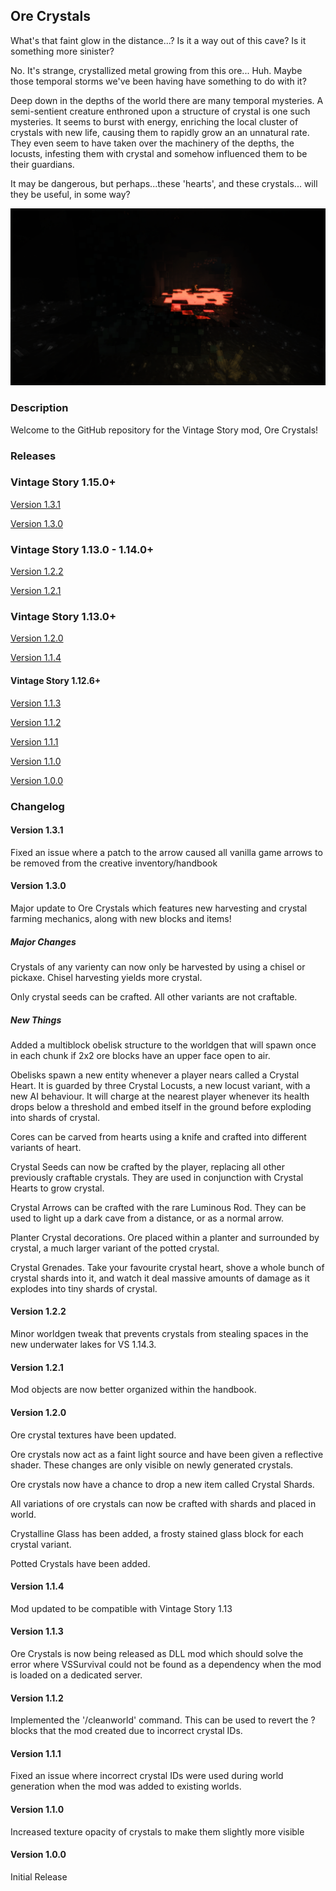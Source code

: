 ## Ore Crystals

What's that faint glow in the distance...? Is it a way out of this cave? Is it something more sinister? 

No. It's strange, crystallized metal growing from this ore... Huh. Maybe those temporal storms we've been having have something to do with it?

Deep down in the depths of the world there are many temporal mysteries. A semi-sentient creature enthroned upon a structure of crystal is one such mysteries. It seems to burst with energy, enriching the local cluster of crystals with new life, causing them to rapidly grow an an unnatural rate. They even seem to have taken over the machinery of the depths, the locusts, infesting them with crystal and somehow influenced them to be their guardians.

It may be dangerous, but perhaps...these 'hearts', and these crystals... will they be useful, in some way? 


![Screenshot](resources/images/DeepDarkOreCrystals.png)

### Description

Welcome to the GitHub repository for the Vintage Story mod, Ore Crystals! 

### Releases

### Vintage Story 1.15.0+
[Version 1.3.1](https://github.com/TaskaRaine/Ore-Crystals/releases/download/1.3.1/OreCrystals_V1.3.1.zip)

[Version 1.3.0](https://github.com/TaskaRaine/Ore-Crystals/releases/download/1.3.0/OreCrystals_V1.3.0.zip)

### Vintage Story 1.13.0 - 1.14.0+
[Version 1.2.2](https://github.com/TaskaRaine/Ore-Crystals/releases/download/1.2.2/OreCrystals_v1.2.2.zip)

[Version 1.2.1](https://github.com/TaskaRaine/Ore-Crystals/releases/download/1.2.1/orecrystals_v1.2.1.zip)

### Vintage Story 1.13.0+

[Version 1.2.0](https://github.com/TaskaRaine/Ore-Crystals/releases/download/1.2.0/orecrystals_v1.2.0.zip)

[Version 1.1.4](https://github.com/TaskaRaine/Ore-Crystals/releases/download/v1.1.4/orecrystals_v1.1.4.zip)

#### Vintage Story 1.12.6+

[Version 1.1.3](https://github.com/TaskaRaine/Ore-Crystals/releases/download/v1.1.3/orecrystals_v1.1.3.zip)

[Version 1.1.2](https://github.com/TaskaRaine/Ore-Crystals/releases/download/v1.1.2/orecrystals_v1.1.2.zip)

[Version 1.1.1](https://github.com/TaskaRaine/Ore-Crystals/releases/download/v1.1.1/orecrystals_v1.1.1.zip)

[Version 1.1.0](https://github.com/TaskaRaine/Ore-Crystals/releases/download/v1.0/orecrystals_v1.1.0.zip)

[Version 1.0.0](https://github.com/TaskaRaine/Ore-Crystals/releases/download/v1.0/orecrystals_v1.0.0.zip)

### Changelog

#### Version 1.3.1
Fixed an issue where a patch to the arrow caused all vanilla game arrows to be removed from the creative inventory/handbook 

#### Version 1.3.0
Major update to Ore Crystals which features new harvesting and crystal farming mechanics, along with new blocks and items!

##### Major Changes
Crystals of any varienty can now only be harvested by using a chisel or pickaxe. Chisel harvesting yields more crystal.

Only crystal seeds can be crafted. All other variants are not craftable. 

##### New Things

Added a multiblock obelisk structure to the worldgen that will spawn once in each chunk if 2x2 ore blocks have an upper face open to air. 

Obelisks spawn a new entity whenever a player nears called a Crystal Heart. It is guarded by three Crystal Locusts, a new locust variant, with a new AI behaviour. It will charge at the nearest player whenever its health drops below a threshold and embed itself in the ground before exploding into shards of crystal.

Cores can be carved from hearts using a knife and crafted into different variants of heart.

Crystal Seeds can now be crafted by the player, replacing all other previously craftable crystals. They are used in conjunction with Crystal Hearts to grow crystal.

Crystal Arrows can be crafted with the rare Luminous Rod. They can be used to light up a dark cave from a distance, or as a normal arrow. 

Planter Crystal decorations. Ore placed within a planter and surrounded by crystal, a much larger variant of the potted crystal.

Crystal Grenades. Take your favourite crystal heart, shove a whole bunch of crystal shards into it, and watch it deal massive amounts of damage as it explodes into tiny shards of crystal. 

#### Version 1.2.2
Minor worldgen tweak that prevents crystals from stealing spaces in the new underwater lakes for VS 1.14.3.

#### Version 1.2.1
Mod objects are now better organized within the handbook.

#### Version 1.2.0
Ore crystal textures have been updated.

Ore crystals now act as a faint light source and have been given a reflective shader. These changes are only visible on newly generated crystals.

Ore crystals now have a chance to drop a new item called Crystal Shards. 

All variations of ore crystals can now be crafted with shards and placed in world.

Crystalline Glass has been added, a frosty stained glass block for each crystal variant.

Potted Crystals have been added.

#### Version 1.1.4
Mod updated to be compatible with Vintage Story 1.13

#### Version 1.1.3
Ore Crystals is now being released as DLL mod which should solve the error where VSSurvival could not be found as a dependency when the mod is loaded on a dedicated server.

#### Version 1.1.2
Implemented the '/cleanworld' command. This can be used to revert the ? blocks that the mod created due to incorrect crystal IDs. 

#### Version 1.1.1
Fixed an issue where incorrect crystal IDs were used during world generation when the mod was added to existing worlds.

#### Version 1.1.0
Increased texture opacity of crystals to make them slightly more visible

#### Version 1.0.0
Initial Release
